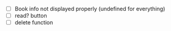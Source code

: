 * [ ] Book info not displayed properly (undefined for everything)
* [ ] read? button
* [ ] delete function

